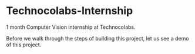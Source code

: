 # Technocolabs-Internship
1 month Computer Vision internship at Technocolabs.

Before we walk through the steps of building this project, let us see a demo of this project.

